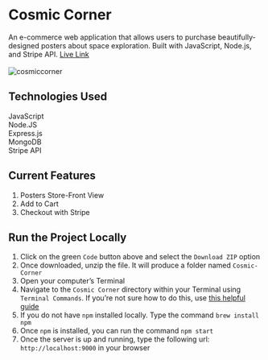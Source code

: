 # Cosmic Corner

An e-commerce web application that allows users to purchase beautifully-designed posters about space exploration. Built with JavaScript, Node.js, and Stripe API. [Live Link](https://cosmic-corner.cyclic.app/) <br/>
 <br/> 
![cosmiccorner](https://raw.githubusercontent.com/marshatiisa/posters-site/main/cosmic-corner.png)

## Technologies Used
JavaScript <br/>
Node.JS <br/>
Express.js <br/>
MongoDB <br/>
Stripe API <br/>

## Current Features
1. Posters Store-Front View
2. Add to Cart
3. Checkout with Stripe 

## Run the Project Locally
1. Click on the green `Code` button above and select the `Download ZIP` option
2. Once downloaded, unzip the file. It will produce a folder named `Cosmic-Corner`
3. Open your computer’s Terminal
4. Navigate to the `Cosmic Corner` directory within your Terminal using `Terminal Commands`. If you’re not sure how to do this, use [this helpful guide](https://towardsdatascience.com/17-terminal-commands-every-programmer-should-know-4fc4f4a5e20e)
5. If you do not have `npm` installed locally. Type the command `brew install npm`
6. Once `npm` is installed, you can run the command `npm start`
7. Once the server is up and running, type the following url: `http://localhost:9000` in your browser
